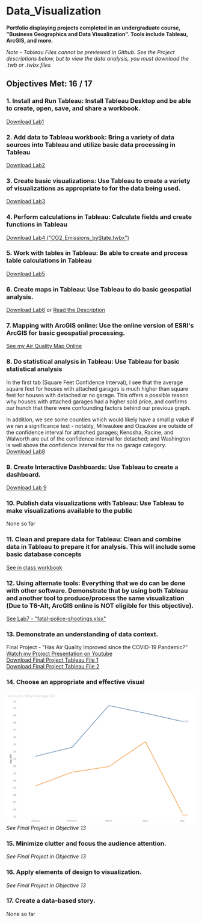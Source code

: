 # Data_Visualization
**Portfolio displaying projects completed in an undergraduate course, "Business Geographics and Data Visualization". Tools include Tableau, ArcGIS, and more.**   
  
*Note - Tableau Files cannot be previewed in Github. See the Project descriptions below, but to view the data analysis, you must download the .twb or .twbx files* 

  
## Objectives Met:  16 / 17
### 1. Install and Run Tableau: Install Tableau Desktop and be able to create, open, save, and share a workbook.     
[Download Lab1](./Lab1.twbx)  

### 2. Add data to Tableau workbook: Bring a variety of data sources into Tableau and utilize basic data processing in Tableau    
[Download Lab2](./Lab2.twbx) 

### 3. Create basic visualizations: Use Tableau to create a variety of visualizations as appropriate to for the data being used.    
[Download Lab3](./Lab3.twbx) 

### 4. Perform calculations in Tableau: Calculate fields and create functions in Tableau    
[Download Lab4 ("CO2_Emissions_byState.twbx") ](./CO2_Emissions_byState.twbx)  

### 5. Work with tables in Tableau: Be able to create and process table calculations in Tableau       
[Download Lab5](./Lab5.twbx)  

### 6. Create maps in Tableau: Use Tableau to do basic geospatial analysis.     
[Download Lab6](./Lab6.twbx) or [Read the Description](./Lab6_Description.pdf)

### 7. Mapping with ArcGIS online: Use the online version of ESRI's ArcGIS for basic geospatial processing.   
[See my Air Quality Map Online](https://arcg.is/1rHu98)  

### 8. Do statistical analysis in Tableau: Use Tableau for basic statistical analysis      
In the first tab (Square Feet Confidence Interval), I see that the average square feet for houses with attached garages is much higher than square feet for houses with detached or no garage. This offers a possible reason why houses with attached garages had a higher sold price, and confirms our hunch that there were confounding factors behind our previous graph.

In addition, we see some counties which would likely have a small p value if we ran a significance test - notably, Milwaukee and Ozaukee are outside of the confidence interval for attached garages; Kenosha, Racine, and Walworth are out of the confidence interval for detached; and Washington is well above the confidence interval for the no garage category.   
[Download Lab8](./Lab8.twbx)  

### 9. Create Interactive Dashboards: Use Tableau to create a dashboard.      
[Download Lab 9](./Lab9.twbx)    

### 10. Publish data visualizations with Tableau: Use Tableau to make visualizations available to the public      
None so far  

### 11. Clean and prepare data for Tableau: Clean and combine data in Tableau to prepare it for analysis. This will include some basic database concepts      
[See in class workbook](./InClass9-28.twbx)  

### 12. Using alternate tools: Everything that we do can be done with other software. Demonstrate that by using both Tableau and another tool to produce/process the same visualization (Due to T6-Alt, ArcGIS online is NOT eligible for this objective).       
[See Lab7 - "fatal-police-shootings.xlsx"](./fatal-police-shootings.xlsx)  

### 13. Demonstrate an understanding of data context.  
Final Project - "Has Air Quality Improved since the COVID-19 Pandemic?"  
[Watch my Project Presentation on Youtube](https://youtu.be/pEjmn405S2U)  
[Download Final Project Tableau File 1](./Final_Project.twbx)  
[Download Final Project Tableau File 2](./Final_Joined.twbx)  

### 14. Choose an appropriate and effective visual   
![Image of Effective Visual](./AQI_Effective_Visual.PNG)  
*See Final Project in Objective 13*   

### 15. Minimize clutter and focus the audience attention.     
*See Final Project in Objective 13*     

### 16. Apply elements of design to visualization.  
*See Final Project in Objective 13*   
 
### 17. Create a data-based story.  
None so far 

